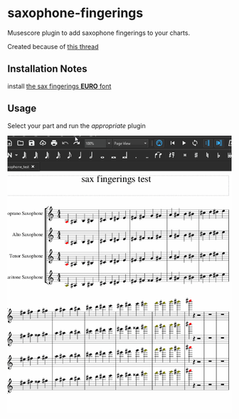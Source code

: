 # saxophone-fingerings
Musescore plugin to add saxophone fingerings to your charts.

Created because of [this thread](https://musescore.org/en/node/310327)

## Installation Notes
install [the sax fingerings **EURO** font](https://musescore.org/sites/musescore.org/files/2020-09/SaxophoneTablature.zip)

## Usage
Select your part and run the _appropriate_ plugin

![Example gif of usage](example.gif)
